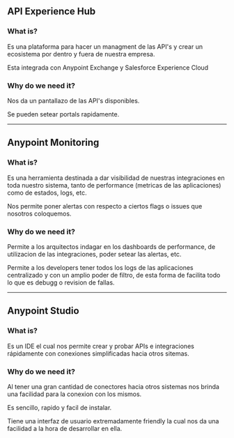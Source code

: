 
## API Experience Hub

### What is?
Es una plataforma para hacer un managment de las API's y crear un ecosistema por dentro y fuera de nuestra empresa.

Esta integrada con Anypoint Exchange y Salesforce Experience Cloud

### Why do we need it?
Nos da un pantallazo de las API's disponibles.

Se pueden setear portals rapidamente.

---
## Anypoint Monitoring
### What is?
Es una herramienta destinada a dar visibilidad de nuestras integraciones en toda nuestro sistema, tanto de performance (metricas de las aplicaciones) como de estados, logs, etc. 

Nos permite poner alertas con respecto a ciertos flags o issues que nosotros coloquemos.

### Why do we need it?

Permite a los arquitectos indagar en los dashboards de performance, de utilizacion de las integraciones, poder setear las alertas, etc.

Permite a los developers tener todos los logs de las aplicaciones centralizado y con un amplio poder de filtro, de esta forma de facilita todo lo que es debugg o revision de fallas.

---
## Anypoint Studio
### What is?
Es un IDE el cual nos permite crear y probar APIs e integraciones rápidamente con conexiones simplificadas hacia otros sitemas.

### Why do we need it?
Al tener una gran cantidad de conectores hacia otros sistemas nos brinda una facilidad para la conexion con los mismos.

Es sencillo, rapido y facil de instalar.

Tiene una interfaz de usuario extremadamente friendly la cual nos da una facilidad a la hora de desarrollar en ella.
